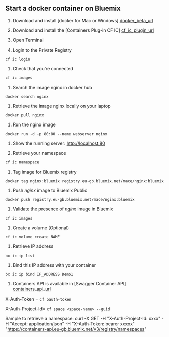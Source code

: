 ## Start a docker container on Bluemix

1. Download and install [docker for Mac or Windows] [docker_beta_url]

1. Download and install the [Containers Plug-in CF IC] [cf_ic_plugin_url]

1. Open Terminal

1. Login to the Private Registry

  ```
  cf ic login
  ```

1. Check that you’re connected

  ```
  cf ic images
  ```

1. Search the image nginx in docker hub
  ```
  docker search nginx
  ```

1. Retrieve the image nginx locally on your laptop
  ```
  docker pull nginx
  ```

1. Run the nginx image
  ```
  docker run -d -p 80:80 --name webserver nginx
  ```

1. Show the running server: [http://localhost:80](http://localhost:80)

1. Retrieve your namespace
  ```
  cf ic namespace
  ```
  
1. Tag image for Bluemix registry
  ```
  docker tag nginx:bluemix registry.eu-gb.bluemix.net/mace/nginx:bluemix
  ```
 
1. Push ​*nginx*​ image to Bluemix Public
  ```
  docker push registry.eu-gb.bluemix.net/mace/nginx:bluemix
  ```

1. Validate the presence of ​*nginx*​ image in Bluemix
  ```
  cf ic images
  ```

1. Create a volume (Optional)
  ```
  cf ic volume create NAME
  ```

1. Retrieve IP address
  ```
  bx ic ip list
  ```

1. Bind this IP address with your container
  ```
  bx ic ip bind IP_ADDRESS Demo1
  ```

1. Containers API is available in [Swagger Container API] [containers_api_url] 
  
  X-Auth-Token     = ```cf oauth-token```
  
  X-Auth-Project-Id= ```cf space <space-name> --guid```

Sample to retrieve a namespace:
curl -X GET -H "X-Auth-Project-Id: xxxx" -H "Accept: application/json" -H "X-Auth-Token: bearer xxxxx" "https://containers-api.eu-gb.bluemix.net/v3/registry/namespaces"
  
[containers_api_url]: http://ccsapi-doc.mybluemix.net
[docker_beta_url]: https://beta.docker.com/
[cf_ic_plugin_url]: https://new-console.ng.bluemix.net/docs/containers/container_cli_cfic.html